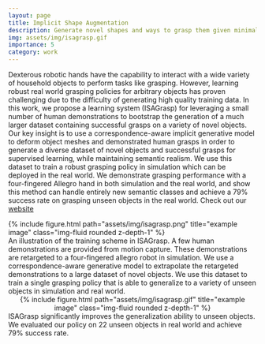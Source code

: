 ```yaml
---
layout: page
title: Implicit Shape Augmentation
description: Generate novel shapes and ways to grasp them given minimal human demonstrations. 
img: assets/img/isagrasp.gif
importance: 5
category: work
---
```

Dexterous robotic hands have the capability to interact with a wide variety of household objects to perform tasks like grasping. However, learning robust real world grasping policies for arbitrary objects has proven challenging due to the difficulty of generating high quality training data. In this work, we propose a learning system (ISAGrasp) for leveraging a small number of human demonstrations to bootstrap the generation of a much larger dataset containing successful grasps on a variety of novel objects. Our key insight is to use a correspondence-aware implicit generative model to deform object meshes and demonstrated human grasps in order to generate a diverse dataset of novel objects and successful grasps for supervised learning, while maintaining semantic realism. We use this dataset to train a robust grasping policy in simulation which can be deployed in the real world. We demonstrate grasping performance with a four-fingered Allegro hand in both simulation and the real world, and show this method can handle entirely new semantic classes and achieve a 79% success rate on grasping unseen objects in the real world. 
Check out our [website](https://sites.google.com/view/implicitaugmentation/home)
<div class="row">
    <div class="col-sm mt-3 mt-md-0">
        {% include figure.html path="assets/img/isagrasp.png" title="example image" class="img-fluid rounded z-depth-1" %}
    </div>
</div>
<div class="caption">
    An illustration of the training scheme in ISAGrasp. A few human demonstrations are provided from
motion capture. These demonstrations are retargeted to a four-fingered allegro robot in simulation. We use a
correspondence-aware generative model to extrapolate the retargeted demonstrations to a large dataset of novel
objects. We use this dataset to train a single grasping policy that is able to generalize to a variety of unseen
objects in simulation and real world.
</div>

<div style="text-align: center;">
    <div class="col-sm mt-3 mt-md-0">
        {% include figure.html path="assets/img/isagrasp.gif" title="example image" class="img-fluid rounded z-depth-1" %}
    </div>
</div>
<div class="caption">
    ISAGrasp significantly improves the generalization ability to unseen objects. We evaluated our policy on 22 unseen objects in real world and achieve 79% success rate.
</div>
